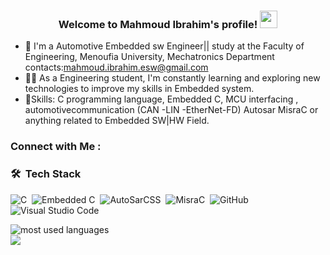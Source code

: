 <h3 align="center">
  Welcome to Mahmoud Ibrahim's profile!
  <img src="https://media.giphy.com/media/hvRJCLFzcasrR4ia7z/giphy.gif" width="28">
</h3>

- 🏢 I'm a Automotive Embedded sw Engineer|| study at the Faculty of Engineering, Menoufia University, Mechatronics Department contacts:mahmoud.ibrahim.esw@gmail.com 
- 👨‍💻 As a Engineering student, I'm constantly learning and exploring new technologies to improve my skills in Embedded system.
- 💬Skills: C programming language, Embedded C, MCU interfacing , automotivecommunication (CAN -LIN -EtherNet-FD) Autosar MisraC or anything related to Embedded SW|HW Field.


### Connect with Me :

<a href="https://www.linkedin.com/in/mahmoud-ibrahim-821484228/" target="_blank"><Mahmoud Ibrahim/></a>

### 🛠 &nbsp;Tech Stack
![C](https://img.shields.io/badge/-JavaScript-05122A?style=flat&logo=javascript)&nbsp;
![Embedded C](https://img.shields.io/badge/-HTML-05122A?style=flat&logo=HTML5)&nbsp;
![AutoSarCSS](https://img.shields.io/badge/-CSS-05122A?style=flat&logo=CSS3&logoColor=1572B6)&nbsp;
![MisraC](https://img.shields.io/badge/-Git-05122A?style=flat&logo=git)&nbsp;
![GitHub](https://img.shields.io/badge/-GitHub-05122A?style=flat&logo=github)&nbsp;
![Visual Studio Code](https://img.shields.io/badge/-Visual%20Studio%20Code-05122A?style=flat&logo=visual-studio-code&logoColor=007ACC)&nbsp;





<img align="left" src="https://github-readme-stats.vercel.app/api/top-langs?username=hanemNaga&show_icons=true&locale=en&layout=compact&theme=radical" alt="most used languages" />
<br>
<a href="https://komarev.com/ghpvc/?username=hanemNaga&style=for-the-badge">
    <img src="https://komarev.com/ghpvc/?username=hanemNaga&style=for-the-badge">
</a>
